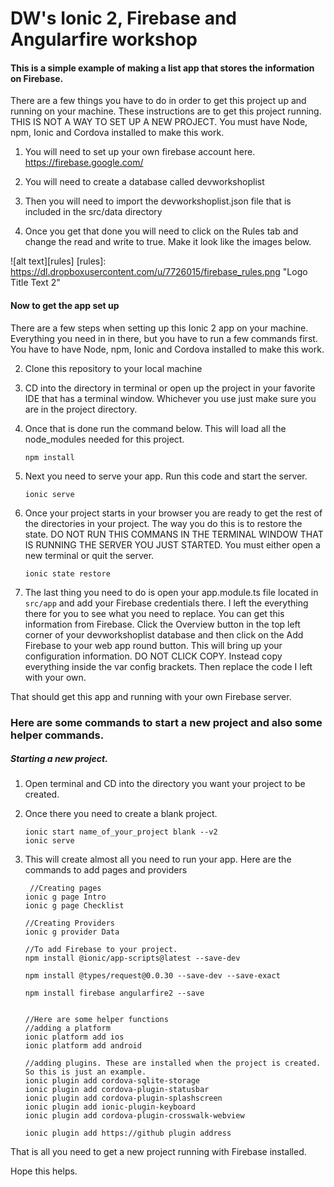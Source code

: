 # DW's Ionic 2, Firebase and Angularfire workshop

#### This is a simple example of making a list app that stores the information on Firebase.

There are a few things you have to do in order to get this project up and running on your machine. These instructions are to get this project running. THIS IS NOT A WAY TO SET UP A NEW PROJECT. You must have Node, npm, Ionic and Cordova installed to make this work. 

1. You will need to set up your own firebase account here. https://firebase.google.com/

2. You will need to create a database called devworkshoplist

3. Then you will need to import the devworkshoplist.json file that is included in the src/data directory

4. Once you get that done you will need to click on the Rules tab and change the read and write to true. Make it look like the images below. 

![alt text][rules]
[rules]: https://dl.dropboxusercontent.com/u/7726015/firebase_rules.png "Logo Title Text 2"



#### Now to get the app set up

There are a few steps when setting up this Ionic 2 app on your machine. Everything you need in in there, but you have to run a few commands first. You have to have Node, npm, Ionic and Cordova installed to make this work. 

2. Clone this repository to your local machine

2. CD into the directory in terminal or open up the project in your favorite IDE that has a terminal window. Whichever you use just make sure you are in the project directory.

2. Once that is done run the command below. This will load all the node_modules needed for this project.


    ``` 
    npm install 
    ```


2. Next you need to serve your app. Run this code and start the server. 


    ```
    ionic serve
    ```


2. Once your project starts in your browser you are ready to get the rest of the directories in your project. The way you do this is to restore the state. DO NOT RUN THIS COMMANS IN THE TERMINAL WINDOW THAT IS RUNNING THE SERVER YOU JUST STARTED.  You must either open a new terminal or quit the server.

 
     ```
     ionic state restore
     ```
 
 
2. The last thing you need to do is open your app.module.ts file located in `src/app` and add your Firebase credentials there. I left the everything there for you to see what you need to replace. You can get this information from Firebase. Click the Overview button in the top left corner of your devworkshoplist database and then click on the Add Firebase to your web app round button. This will bring up your configuration information. DO NOT CLICK COPY. Instead copy everything inside the var config brackets. Then replace the code I left with your own. 
  
That should get this app and running with your own Firebase server. 
  

### Here are some commands to start a new project and also some helper commands. 
##### Starting a new project. 
  
1. Open terminal and CD into the directory you want your project to be created. 
1. Once there you need to create a blank project. 
  
      ```
      ionic start name_of_your_project blank --v2
      ionic serve
     ```
      
1. This will create almost all you need to run your app. Here are the commands to add pages and providers
 
     ```
      //Creating pages
     ionic g page Intro
     ionic g page Checklist 
     
     //Creating Providers
     ionic g provider Data
     
     //To add Firebase to your project.
     npm install @ionic/app-scripts@latest --save-dev
     
     npm install @types/request@0.0.30 --save-dev --save-exact
     
     npm install firebase angularfire2 --save
 
 
     //Here are some helper functions
     //adding a platform
     ionic platform add ios
     ionic platform add android
     
     //adding plugins. These are installed when the project is created. So this is just an example. 
     ionic plugin add cordova-sqlite-storage
     ionic plugin add cordova-plugin-statusbar
     ionic plugin add cordova-plugin-splashscreen
     ionic plugin add ionic-plugin-keyboard
     ionic plugin add cordova-plugin-crosswalk-webview
     
     ionic plugin add https://github plugin address
    ```

That is all you need to get a new project running with Firebase installed. 

Hope this helps. 
